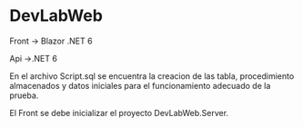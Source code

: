 # DevLabWeb
Front -> Blazor .NET 6 

Api ->.NET 6


En el archivo Script.sql se encuentra la creacion de las tabla, procedimiento almacenados y datos iniciales para el funcionamiento adecuado de la prueba.

El Front se debe inicializar el proyecto DevLabWeb.Server.
